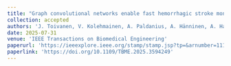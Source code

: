 ```yaml
---
title: "Graph convolutional networks enable fast hemorrhagic stroke monitoring with electrical impedance tomography"
collection: accepted
authors: 'J. Toivanen, V. Kolehmainen, A. Paldanius, A. Hänninen, A. Hauptmann, SJ. Hamilton'
date: 2025-07-31
venue: 'IEEE Transactions on Biomedical Engineering'
paperurl: 'https://ieeexplore.ieee.org/stamp/stamp.jsp?tp=&arnumber=11105404'
paperlink: 'https://doi.org/10.1109/TBME.2025.3594249'
---
```

